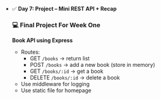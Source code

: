 - ✅ **Day 7: Project – Mini REST API + Recap**
    
    ### 💻 Final Project For Week One
    
    **Book API using Express**
    
    - Routes:
        - GET `/books` → return list
        - POST `/books` → add a new book (store in memory)
        - GET `/books/:id` → get a book
        - DELETE `/books/:id` → delete a book
    - Use middleware for logging
    - Use static file for homepage